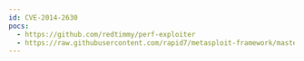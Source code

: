 ```yaml
---
id: CVE-2014-2630
pocs:
  - https://github.com/redtimmy/perf-exploiter
  - https://raw.githubusercontent.com/rapid7/metasploit-framework/master/modules/exploits/linux/local/hp_xglance_priv_esc.rb
---
```

